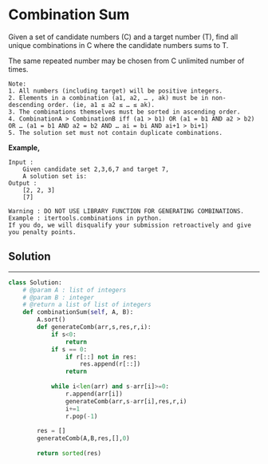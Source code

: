 <h1>Combination Sum</h1>

<p>
Given a set of candidate numbers (C) and a target number (T), find all unique combinations in C where the candidate numbers sums to T.

The same repeated number may be chosen from C unlimited number of times.

    Note:
    1. All numbers (including target) will be positive integers.
    2. Elements in a combination (a1, a2, … , ak) must be in non-descending order. (ie, a1 ≤ a2 ≤ … ≤ ak).
    3. The combinations themselves must be sorted in ascending order.
    4. CombinationA > CombinationB iff (a1 > b1) OR (a1 = b1 AND a2 > b2) OR … (a1 = b1 AND a2 = b2 AND … ai = bi AND ai+1 > bi+1)
    5. The solution set must not contain duplicate combinations.

<b>Example,</b>

    Input :
        Given candidate set 2,3,6,7 and target 7,
        A solution set is:
    Output :
        [2, 2, 3]
        [7]
</p>
<p>  

    Warning : DO NOT USE LIBRARY FUNCTION FOR GENERATING COMBINATIONS.
    Example : itertools.combinations in python.
    If you do, we will disqualify your submission retroactively and give you penalty points. 
</p>

<h2>Solution</h2>

***

```python
class Solution:
    # @param A : list of integers
    # @param B : integer
    # @return a list of list of integers
    def combinationSum(self, A, B):
        A.sort()
        def generateComb(arr,s,res,r,i):
            if s<0:
                return
            if s == 0:
                if r[::] not in res:
                    res.append(r[::])
                return
            
            while i<len(arr) and s-arr[i]>=0:
                r.append(arr[i])
                generateComb(arr,s-arr[i],res,r,i)
                i+=1
                r.pop(-1)
                
        res = []
        generateComb(A,B,res,[],0)
        
        return sorted(res)
```